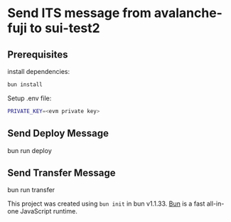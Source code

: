 # Send ITS message from avalanche-fuji to sui-test2

## Prerequisites

install dependencies:

```bash
bun install
```

Setup .env file:

```bash
PRIVATE_KEY=<evm private key>
```

## Send Deploy Message

bun run deploy

## Send Transfer Message

bun run transfer <tokenId>

This project was created using `bun init` in bun v1.1.33. [Bun](https://bun.sh) is a fast all-in-one JavaScript runtime.
